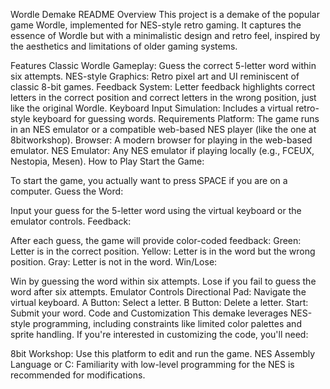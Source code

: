 Wordle Demake README
Overview
This project is a demake of the popular game Wordle, implemented for NES-style retro gaming. It captures the essence of Wordle but with a minimalistic design and retro feel, inspired by the aesthetics and limitations of older gaming systems.

Features
Classic Wordle Gameplay: Guess the correct 5-letter word within six attempts.
NES-style Graphics: Retro pixel art and UI reminiscent of classic 8-bit games.
Feedback System: Letter feedback highlights correct letters in the correct position and correct letters in the wrong position, just like the original Wordle.
Keyboard Input Simulation: Includes a virtual retro-style keyboard for guessing words.
Requirements
Platform: The game runs in an NES emulator or a compatible web-based NES player (like the one at 8bitworkshop).
Browser: A modern browser for playing in the web-based emulator.
NES Emulator: Any NES emulator if playing locally (e.g., FCEUX, Nestopia, Mesen).
How to Play
Start the Game:

To start the game, you actually want to press SPACE if you are on a computer.
Guess the Word:

Input your guess for the 5-letter word using the virtual keyboard or the emulator controls.
Feedback:

After each guess, the game will provide color-coded feedback:
Green: Letter is in the correct position.
Yellow: Letter is in the word but the wrong position.
Gray: Letter is not in the word.
Win/Lose:

Win by guessing the word within six attempts.
Lose if you fail to guess the word after six attempts.
Emulator Controls
Directional Pad: Navigate the virtual keyboard.
A Button: Select a letter.
B Button: Delete a letter.
Start: Submit your word.
Code and Customization
This demake leverages NES-style programming, including constraints like limited color palettes and sprite handling. If you're interested in customizing the code, you'll need:

8bit Workshop: Use this platform to edit and run the game.
NES Assembly Language or C: Familiarity with low-level programming for the NES is recommended for modifications.
